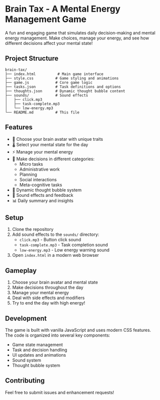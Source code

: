 # Brain Tax - A Mental Energy Management Game

A fun and engaging game that simulates daily decision-making and mental energy management. Make choices, manage your energy, and see how different decisions affect your mental state!

## Project Structure

```
brain-tax/
├── index.html          # Main game interface
├── style.css          # Game styling and animations
├── game.js            # Core game logic
├── tasks.json         # Task definitions and options
├── thoughts.json      # Dynamic thought bubble content
├── sounds/            # Sound effects
│   ├── click.mp3
│   ├── task-complete.mp3
│   └── low-energy.mp3
└── README.md          # This file
```

## Features

- 🧠 Choose your brain avatar with unique traits
- 🌡️ Select your mental state for the day
- ⚡ Manage your mental energy
- 🎯 Make decisions in different categories:
  - Micro tasks
  - Administrative work
  - Planning
  - Social interactions
  - Meta-cognitive tasks
- 💭 Dynamic thought bubble system
- 🎵 Sound effects and feedback
- 📊 Daily summary and insights

## Setup

1. Clone the repository
2. Add sound effects to the `sounds/` directory:
   - `click.mp3` - Button click sound
   - `task-complete.mp3` - Task completion sound
   - `low-energy.mp3` - Low energy warning sound
3. Open `index.html` in a modern web browser

## Gameplay

1. Choose your brain avatar and mental state
2. Make decisions throughout the day
3. Manage your mental energy
4. Deal with side effects and modifiers
5. Try to end the day with high energy!

## Development

The game is built with vanilla JavaScript and uses modern CSS features. The code is organized into several key components:

- Game state management
- Task and decision handling
- UI updates and animations
- Sound system
- Thought bubble system

## Contributing

Feel free to submit issues and enhancement requests! 